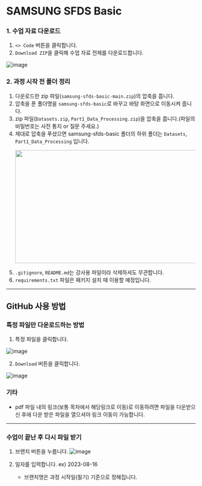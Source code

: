 # SAMSUNG SFDS Basic


### 1. 수업 자료 다운로드

1. `<> Code` 버튼을 클릭합니다.
2. `Download ZIP`을 클릭해 수업 자료 전체를 다운로드합니다.

![image](https://user-images.githubusercontent.com/43348218/209629162-51260723-237d-4868-a196-5f96e96a33b7.jpg)



### 2. 과정 시작 전 폴더 정리

1. 다운로드한 zip 파일(`samsung-sfds-basic-main.zip`)의 압축을 풉니다. 
2. 압축을 푼 폴더명을 `samsung-sfds-basic`로 바꾸고 바탕 화면으로 이동시켜 줍니다.
3. zip 파일(`Datasets.zip`, `Part1_Data_Processing.zip`)을 압축을 풉니다.(파일의 비밀번호는 사전 통지 or 질문 주세요.)
4. 제대로 압축을 푸셨으면 samsung-sfds-basic 폴더의 하위 폴더는 `Datasets`, `Part1_Data_Processing` 입니다. 
    <p align='center'>
    <img src="https://github.com/page-a/samsung-sfds-basic/assets/43348218/3465d0b9-8bbc-4017-bba4-9e80d27071a5" height="300" width="500>
  </p>   
  
5. `.gitignore`, `README.md`는 강사용 파일이라 삭제하셔도 무관합니다.
6. `requirements.txt` 파일은 패키지 설치 때 이용할 예정입니다.


---
## GitHub 사용 방법

### 특정 파일만 다운로드하는 방법

1. 특정 파일을 클릭합니다.

![image](https://github.com/page-a/samsung-sfds-basic/assets/43348218/96710dd1-f6f0-445f-a965-19849db4988b)

  

2. `Download` 버튼을 클릭합니다.
   
![image](https://github.com/page-a/samsung-sfds-basic/assets/43348218/b2a1524f-e6e4-4f56-863d-ddf1d89b4f68)


### 기타
- pdf 파일 내의 링크(보통 목차에서 해당링크로 이동)로 이동하려면 파일을 다운받으신 후에 다운 받은 파일을 열으셔야 링크 이동이 가능합니다.

---
### 수업이 끝난 후 다시 파일 받기

1. 브랜치 버튼을 누릅니다.
   ![image](https://github.com/page-a/samsung-sfds-basic/assets/43348218/2649551f-1e6d-46de-b3a8-9354d11a9d8a)

2. 일자를 입력합니다. ex) 2023-08-16
    - 브랜치명은 과정 시작일(필기) 기준으로 정해집니다.
